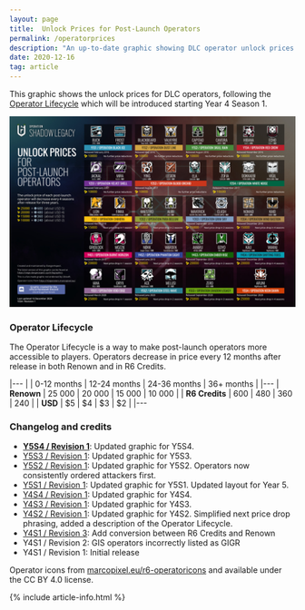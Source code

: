 ```yaml
---
layout: page
title:  Unlock Prices for Post-Launch Operators
permalink: /operatorprices
description: "An up-to-date graphic showing DLC operator unlock prices."
date: 2020-12-16
tag: article
---
```


This graphic shows the unlock prices for DLC operators, following the [Operator Lifecycle](#operator-lifecycle) which will be introduced starting Year 4 Season 1.

[![Graphics on DLC Operator Unlock Prices](/assets/images/operator-prices/OperatorPrices-Y5S4.jpg)](/assets/images/operator-prices/OperatorPrices-Y5S4.jpg)

### Operator Lifecycle

The Operator Lifecycle is a way to make post-launch operators more accessible to players. Operators decrease in price every 12 months after release in both Renown and in R6 Credits. 

|---
|                | 0-12 months | 12-24 months | 24-36 months | 36+ months |
|---
| **Renown**     | 25 000      | 20 000       | 15 000       | 10 000     |
| **R6 Credits** | 600         | 480          | 360          | 240        |
| **USD**        | $5          | $4           | $3           | $2         |
|---

### Changelog and credits

* **[Y5S4 / Revision 1](/assets/images/operator-prices/OperatorPrices-Y5S4.jpg)**: Updated graphic for Y5S4. 
* [Y5S3 / Revision 1](/assets/images/operator-prices/OperatorPrices-Y5S3.jpg): Updated graphic for Y5S3. 
* [Y5S2 / Revision 1](/assets/images/operator-prices/OperatorPrices-Y5S2.jpg): Updated graphic for Y5S2. Operators now consistently ordered attackers first.
* [Y5S1 / Revision 1](/assets/images/operator-prices/OperatorPrices-Y5S1.jpg): Updated graphic for Y5S1. Updated layout for Year 5. 
* [Y4S4 / Revision 1](/assets/images/operator-prices/OperatorPricesY4S4.jpg): Updated graphic for Y4S4. 
* [Y4S3 / Revision 1](/assets/images/operator-prices/OperatorPricesY4S3.jpg): Updated graphic for Y4S3. 
* [Y4S2 / Revision 1](assets/images/operator-prices/OperatorPricesY4S2.png): Updated graphic for Y4S2. Simplified next price drop phrasing, added a description of the Operator Lifecycle. 
* [Y4S1 / Revision 3](assets/images/operator-prices/OperatorPricesY4S1.png): Add conversion between R6 Credits and Renown
* Y4S1 / Revision 2: GIS operators incorrectly listed as GIGR
* Y4S1 / Revision 1: Initial release

Operator icons from [marcopixel.eu/r6-operatoricons](https://marcopixel.eu/r6-operatoricons/) and available under the CC BY 4.0 license.

{% include article-info.html %}
